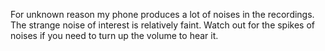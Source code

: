 For unknown reason my phone produces a lot of noises in the recordings. The strange noise of interest is relatively faint. Watch out for the spikes of noises if you need to turn up the volume to hear it.
